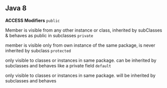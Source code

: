 ## Java 8

**ACCESS Modifiers**
`public` <p>
  Member is visible from any other instance or class, inherited by 
  subClasses & behaves as public in subclasses
 `private` <p>
 member is visible only from own instance of the same package, is never inherited
 by subclass
 `protected`<p>
 only visible to classes or instances in same package.
 can be inherited by subclasses and behaves like a private field
 `default`<p>
  only visible to classes or instances in same package.
  will be inherited by subclasses and behaves 